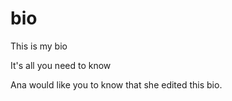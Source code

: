 # bio
This is my bio

It's all you need to know 


Ana would like you to know that she edited this bio.

